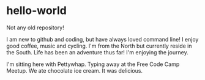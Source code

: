 # hello-world
 Not any old repository!

I am new to github and coding, but have always loved command line! I enjoy good coffee, music and cycling. I'm from the North but currently reside in the South. Life has been an adventure thus far! I'm enjoying the journey. 

I'm sitting here with Pettywhap. Typing away at the Free Code Camp Meetup. We ate chocolate ice cream. It was delicious.  